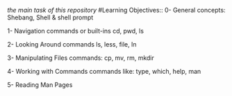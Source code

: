 
*the main task of this repository*
#Learning Objectives::
0- General concepts:
     Shebang, Shell & shell prompt

1- Navigation
    commands or built-ins cd, pwd, ls 

2- Looking Around
     commands ls, less, file, ln

3- Manipulating Files
     commands: cp, mv, rm, mkdir 

4- Working with Commands
     commands like: type, which, help, man 

5- Reading Man Pages
